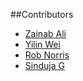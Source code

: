 ##Contributors

* [Zainab Ali](https://github.com/zainab-ali) 
* [Yilin Wei](https://github.com/yilinwei)
* [Rob Norris](https://github.com/tpolecat)
* [Sinduja G](https://github.com/sindoudou)
